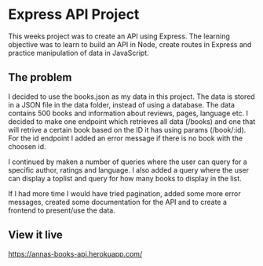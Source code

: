 # Express API Project

This weeks project was to create an API using Express. The learning objective was to learn to build an API in Node, create routes in Express and practice manipulation of data in JavaScript.

## The problem

I decided to use the books.json as my data in this project. The data is stored in a JSON file in the data folder, instead of using a database. The data contains 500 books and information about reviews, pages, language etc. I decided to make one endpoint which retrieves all data (/books) and one that will retrive a certain book based on the ID it has using params (/book/:id). For the id endpoint I added an error message if there is no book with the choosen id. 

I continued by maken a number of queries where the user can query for a specific author, ratings and language. I also added a query where the user can display a toplist and query for how many books to display in the list. 

If I had more time I would have tried pagination, added some more error messages, created some documentation for the API and to create a frontend to present/use the data.

## View it live

https://annas-books-api.herokuapp.com/

